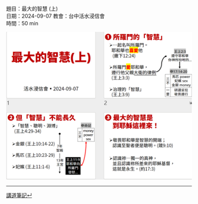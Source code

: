題目：最大的智慧 (上)  
日期：2024-09-07 
教會：台中活水浸信會  
時間：50 min  

![images/1Ki.3.3-15.png](images/1Ki.3.3-15.png)


---


[講道筆記↵](README.md)